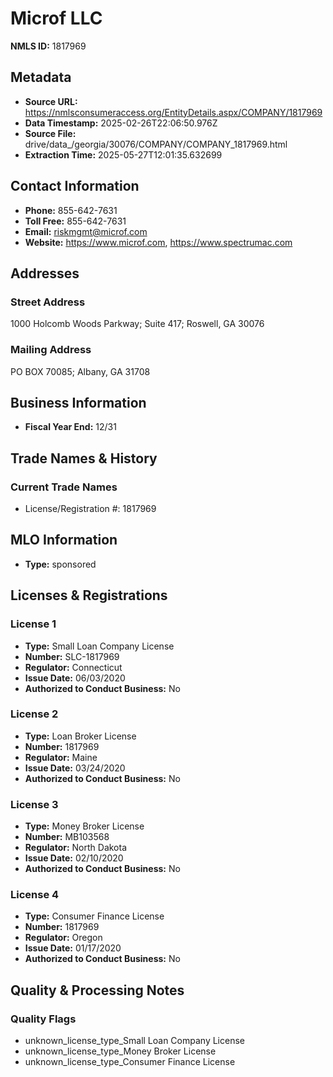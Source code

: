 # Microf LLC

**NMLS ID:** 1817969

## Metadata
- **Source URL:** https://nmlsconsumeraccess.org/EntityDetails.aspx/COMPANY/1817969
- **Data Timestamp:** 2025-02-26T22:06:50.976Z
- **Source File:** drive/data_/georgia/30076/COMPANY/COMPANY_1817969.html
- **Extraction Time:** 2025-05-27T12:01:35.632699

## Contact Information
- **Phone:** 855-642-7631
- **Toll Free:** 855-642-7631
- **Email:** riskmgmt@microf.com
- **Website:** https://www.microf.com, https://www.spectrumac.com

## Addresses
### Street Address
1000 Holcomb Woods Parkway; Suite 417; Roswell, GA 30076

### Mailing Address
PO BOX 70085; Albany, GA 31708

## Business Information
- **Fiscal Year End:** 12/31

## Trade Names & History
### Current Trade Names
- License/Registration #: 1817969

## MLO Information
- **Type:** sponsored

## Licenses & Registrations

### License 1
- **Type:** Small Loan Company License
- **Number:** SLC-1817969
- **Regulator:** Connecticut
- **Issue Date:** 06/03/2020
- **Authorized to Conduct Business:** No

### License 2
- **Type:** Loan Broker License
- **Number:** 1817969
- **Regulator:** Maine
- **Issue Date:** 03/24/2020
- **Authorized to Conduct Business:** No

### License 3
- **Type:** Money Broker License
- **Number:** MB103568
- **Regulator:** North Dakota
- **Issue Date:** 02/10/2020
- **Authorized to Conduct Business:** No

### License 4
- **Type:** Consumer Finance License
- **Number:** 1817969
- **Regulator:** Oregon
- **Issue Date:** 01/17/2020
- **Authorized to Conduct Business:** No

## Quality & Processing Notes
### Quality Flags
- unknown_license_type_Small Loan Company License
- unknown_license_type_Money Broker License
- unknown_license_type_Consumer Finance License
